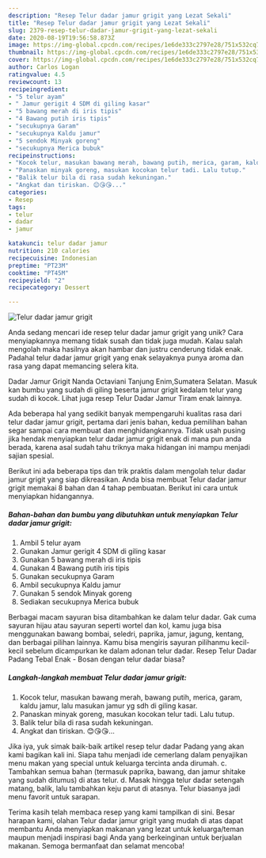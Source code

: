 ```yaml
---
description: "Resep Telur dadar jamur grigit yang Lezat Sekali"
title: "Resep Telur dadar jamur grigit yang Lezat Sekali"
slug: 2379-resep-telur-dadar-jamur-grigit-yang-lezat-sekali
date: 2020-08-19T19:56:58.873Z
image: https://img-global.cpcdn.com/recipes/1e6de333c2797e28/751x532cq70/telur-dadar-jamur-grigit-foto-resep-utama.jpg
thumbnail: https://img-global.cpcdn.com/recipes/1e6de333c2797e28/751x532cq70/telur-dadar-jamur-grigit-foto-resep-utama.jpg
cover: https://img-global.cpcdn.com/recipes/1e6de333c2797e28/751x532cq70/telur-dadar-jamur-grigit-foto-resep-utama.jpg
author: Carlos Logan
ratingvalue: 4.5
reviewcount: 13
recipeingredient:
- "5 telur ayam"
- " Jamur gerigit 4 SDM di giling kasar"
- "5 bawang merah di iris tipis"
- "4 Bawang putih iris tipis"
- "secukupnya Garam"
- "secukupnya Kaldu jamur"
- "5 sendok Minyak goreng"
- "secukupnya Merica bubuk"
recipeinstructions:
- "Kocok telur, masukan bawang merah, bawang putih, merica, garam, kaldu jamur, lalu masukan jamur yg sdh di giling kasar."
- "Panaskan minyak goreng, masukan kocokan telur tadi. Lalu tutup."
- "Balik telur bila di rasa sudah kekuningan."
- "Angkat dan tiriskan. 😊😘😘..."
categories:
- Resep
tags:
- telur
- dadar
- jamur

katakunci: telur dadar jamur 
nutrition: 210 calories
recipecuisine: Indonesian
preptime: "PT23M"
cooktime: "PT45M"
recipeyield: "2"
recipecategory: Dessert

---
```



![Telur dadar jamur grigit](https://img-global.cpcdn.com/recipes/1e6de333c2797e28/751x532cq70/telur-dadar-jamur-grigit-foto-resep-utama.jpg)

Anda sedang mencari ide resep telur dadar jamur grigit yang unik? Cara menyiapkannya memang tidak susah dan tidak juga mudah. Kalau salah mengolah maka hasilnya akan hambar dan justru cenderung tidak enak. Padahal telur dadar jamur grigit yang enak selayaknya punya aroma dan rasa yang dapat memancing selera kita.

Dadar Jamur Grigit Nanda Octaviani Tanjung Enim,Sumatera Selatan. Masuk kan bumbu yang sudah di giling beserta jamur grigit kedalam telur yang sudah di kocok. Lihat juga resep Telur Dadar Jamur Tiram enak lainnya.

Ada beberapa hal yang sedikit banyak mempengaruhi kualitas rasa dari telur dadar jamur grigit, pertama dari jenis bahan, kedua pemilihan bahan segar sampai cara membuat dan menghidangkannya. Tidak usah pusing jika hendak menyiapkan telur dadar jamur grigit enak di mana pun anda berada, karena asal sudah tahu triknya maka hidangan ini mampu menjadi sajian spesial.


Berikut ini ada beberapa tips dan trik praktis dalam mengolah telur dadar jamur grigit yang siap dikreasikan. Anda bisa membuat Telur dadar jamur grigit memakai 8 bahan dan 4 tahap pembuatan. Berikut ini cara untuk menyiapkan hidangannya.

<!--inarticleads1-->

##### Bahan-bahan dan bumbu yang dibutuhkan untuk menyiapkan Telur dadar jamur grigit:

1. Ambil 5 telur ayam
1. Gunakan  Jamur gerigit 4 SDM di giling kasar
1. Gunakan 5 bawang merah di iris tipis
1. Gunakan 4 Bawang putih iris tipis
1. Gunakan secukupnya Garam
1. Ambil secukupnya Kaldu jamur
1. Gunakan 5 sendok Minyak goreng
1. Sediakan secukupnya Merica bubuk


Berbagai macam sayuran bisa ditambahkan ke dalam telur dadar. Gak cuma sayuran hijau atau sayuran seperti wortel dan kol, kamu juga bisa menggunakan bawang bombai, seledri, paprika, jamur, jagung, kentang, dan berbagai pilihan lainnya. Kamu bisa mengiris sayuran pilihanmu kecil-kecil sebelum dicampurkan ke dalam adonan telur dadar. Resep Telur Dadar Padang Tebal Enak - Bosan dengan telur dadar biasa? 

<!--inarticleads2-->

##### Langkah-langkah membuat Telur dadar jamur grigit:

1. Kocok telur, masukan bawang merah, bawang putih, merica, garam, kaldu jamur, lalu masukan jamur yg sdh di giling kasar.
1. Panaskan minyak goreng, masukan kocokan telur tadi. Lalu tutup.
1. Balik telur bila di rasa sudah kekuningan.
1. Angkat dan tiriskan. 😊😘😘...


Jika iya, yuk simak baik-baik artikel resep telur dadar Padang yang akan kami bagikan kali ini. Siapa tahu menjadi ide cemerlang dalam penyajikan menu makan yang special untuk keluarga tercinta anda dirumah. c. Tambahkan semua bahan (termasuk paprika, bawang, dan jamur shitake yang sudah ditumus) di atas telur. d. Masak hingga telur dadar setengah matang, balik, lalu tambahkan keju parut di atasnya. Telur biasanya jadi menu favorit untuk sarapan. 

Terima kasih telah membaca resep yang kami tampilkan di sini. Besar harapan kami, olahan Telur dadar jamur grigit yang mudah di atas dapat membantu Anda menyiapkan makanan yang lezat untuk keluarga/teman maupun menjadi inspirasi bagi Anda yang berkeinginan untuk berjualan makanan. Semoga bermanfaat dan selamat mencoba!
